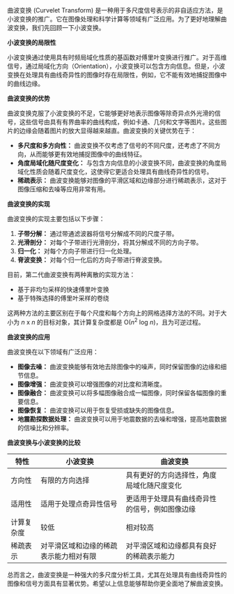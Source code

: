 曲波变换 (Curvelet Transform) 是一种用于多尺度信号表示的非自适应方法，是小波变换的推广。它在图像处理和科学计算等领域有广泛应用。为了更好地理解曲波变换，我们先回顾一下小波变换。

**小波变换的局限性**

小波变换通过使用具有时频局域化性质的基函数对傅里叶变换进行推广。对于高维信号，通过局域化方向（Orientation），小波变换可以包含方向信息。但是，小波变换在处理具有曲线奇异性的图像时存在局限性，例如，它不能有效地捕捉图像中的曲线边缘。

**曲波变换的优势**

曲波变换克服了小波变换的不足，它能够更好地表示图像等除奇异点外光滑的信号，这些信号由具有有界曲率的曲线构成，例如卡通、几何和文字等图片。这些图片的边缘会随着图片的放大显得越来越直。曲波变换的关键优势在于：

- **多尺度和多方向性：** 曲波变换不仅考虑了信号的不同尺度，还考虑了不同方向，从而能够更有效地捕捉图像中的曲线特征。
- **角度局域化随尺度变化：** 与包含方向信息的小波变换不同，曲波变换的角度局域化性质会随着尺度变化，这使得它更适合处理具有曲线奇异性的信号。
- **稀疏表示：** 曲波变换能够对图像的平滑区域和边缘部分进行稀疏表示，这对于图像压缩和去噪等应用非常有用。

**曲波变换的实现**

曲波变换的实现主要包括以下步骤：

1. **子带分解：** 通过带通滤波器将信号分解成不同的尺度子带。
2. **光滑剖分：** 对每个子带进行光滑剖分，将其分解成不同的方向子带。
3. **归一化：** 对每个方向子带进行归一化处理。
4. **脊波变换：** 对每个归一化后的方向子带进行脊波变换。

目前，第二代曲波变换有两种离散的实现方法：

- 基于非均匀采样的快速傅里叶变换
- 基于特殊选择的傅里叶采样的卷绕

这两种方法的主要区别在于每个尺度和每个方向上的网格选择方法的不同。对于大小为 _n_ x _n_ 的目标对象，其计算复杂度都是 O(_n_<sup>2</sup> log _n_)，且为可逆过程。

**曲波变换的应用**

曲波变换在以下领域有广泛应用：

- **图像去噪：** 曲波变换能够有效地去除图像中的噪声，同时保留图像的边缘和细节信息。
- **图像增强：** 曲波变换可以增强图像的对比度和清晰度。
- **图像融合：** 曲波变换可以将多幅图像融合成一幅图像，同时保留各幅图像的重要信息。
- **图像恢复：** 曲波变换可以用于恢复受损或缺失的图像信息。
- **地震勘探数据处理：** 曲波变换可以用于地震数据的去噪和增强，提高地震数据的信噪比和分辨率。

**曲波变换与小波变换的比较**

|特性|小波变换|曲波变换|
|---|---|---|
|方向性|有限的方向选择|具有更好的方向选择性，角度局域化随尺度变化|
|适用性|适用于处理点奇异性信号|更适用于处理具有曲线奇异性的信号，例如图像边缘|
|计算复杂度|较低|相对较高|
|稀疏表示|对平滑区域和边缘的稀疏表示能力相对有限|对平滑区域和边缘都具有良好的稀疏表示能力|

总而言之，曲波变换是一种强大的多尺度分析工具，尤其在处理具有曲线奇异性的图像和信号方面具有显著优势。希望以上信息能够帮助你更全面地了解曲波变换。